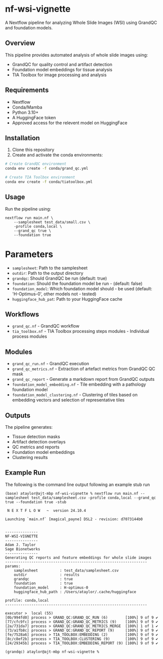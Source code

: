 # nf-wsi-vignette

A Nextflow pipeline for analyzing Whole Slide Images (WSI) using GrandQC and foundation models.

## Overview

This pipeline provides automated analysis of whole slide images using:

- GrandQC for quality control and artifact detection
- Foundation model embeddings for tissue analysis
- TIA Toolbox for image processing and analysis

## Requirements

- Nextflow
- Conda/Mamba
- Python 3.10+
- A HuggingFace token
- Approved access for the relevent model on HuggingFace

## Installation

1. Clone this repository
2. Create and activate the conda environments:

```bash
# Create GrandQC environment
conda env create -f conda/grand_qc.yml

# Create TIA Toolbox environment 
conda env create -f conda/tiatoolbox.yml
```

## Usage

Run the pipeline using:

```
nextflow run main.nf \
    --samplesheet test_data/small.csv \
    -profile conda,local \
    --grand_qc true \
    --foundation true
```

# Parameters

- `samplesheet`: Path to the samplesheet
- `outdir`: Path to the output directory
- `grandqc`: Should GrandQC be run (default: true)
- `foundation`: Should the foundation model be run - (default: false)
- `foundation_model`: Which foundation model should - be used (default: 'H-Optimus-0', other models not - tested)
- `huggingface_hub_pat`: Path to your HuggingFace cache

## Workflows

- `grand_qc.nf` - GrandQC workflow
- `tia_toolbox.nf` - TIA Toolbox processing steps
modules - Individual process modules

## Modules
- `grand_qc_run.nf` - GrandQC execution
- `grand_qc_metrics.nf` - Extraction of artefact metrics from GrandQC QC mask
- `grand_qc_report` - Generate a markdown report from GrandQC outputs
- `foundation_model_embedding.nf` - Tile embedding with a pathology foundation model
- `foundation_model_clustering.nf` - Clustering of tiles based on embedding vectors and selection of representative tiles

## Outputs
The pipeline generates:

- Tissue detection masks
- Artifact detection overlays
- QC metrics and reports
- Foundation model embeddings
- Clustering results

## Example Run

The following is the command line output following an example stub run

```
(base) ataylor@ajt-mbp nf-wsi-vignette % nextflow run main.nf --samplesheet test_data/samplesheet.csv -profile conda,local --grand_qc true --foundation true -stub

 N E X T F L O W   ~  version 24.10.4

Launching `main.nf` [magical_payne] DSL2 - revision: d7073144b0


---------------
NF-WSI-VIGNETTE
---------------
Adam J. Taylor
Sage Bionetworks
---------------
Generating QC reports and feature embeddings for whole slide images
-----------------------------------------------------------------
params:
    samplesheet          : test_data/samplesheet.csv
    outdir               : results
    grandqc              : true
    foundation           : true
    foundation_model     : H-optimus-0
    huggingface_hub_path : /Users/ataylor/.cache/huggingface

profile: conda,local
-----------------------------------------------------------------

executor >  local (55)
[0b/994fd0] process > GRAND_QC:GRAND_QC_RUN (6)        [100%] 9 of 9 ✔
[77/cfc9fc] process > GRAND_QC:GRAND_QC_METRICS (9)    [100%] 9 of 9 ✔
[2a/731da7] process > GRAND_QC:GRAND_QC_METRICS_MERGE  [100%] 1 of 1 ✔
[73/a1fb8c] process > GRAND_QC:GRAND_QC_REPORT (9)     [100%] 9 of 9 ✔
[fe/7528a6] process > TIA_TOOLBOX:EMBEDDING (2)        [100%] 9 of 9 ✔
[8c/c8ef2b] process > TIA_TOOLBOX:CLUSTERING (9)       [100%] 9 of 9 ✔
[24/29345b] process > TIA_TOOLBOX:EMBEDDING_REPORT (9) [100%] 9 of 9 ✔

(grandqc) ataylor@ajt-mbp nf-wsi-vignette % 
```
